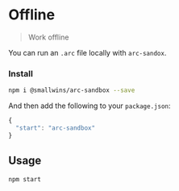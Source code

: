 # Offline

> Work offline

You can run an `.arc` file locally with `arc-sandox`.

### Install

```bash
npm i @smallwins/arc-sandbox --save
```

And then add the following to your `package.json`:

```javascript
{
  "start": "arc-sandbox"
}
```

## Usage

```
npm start
```
